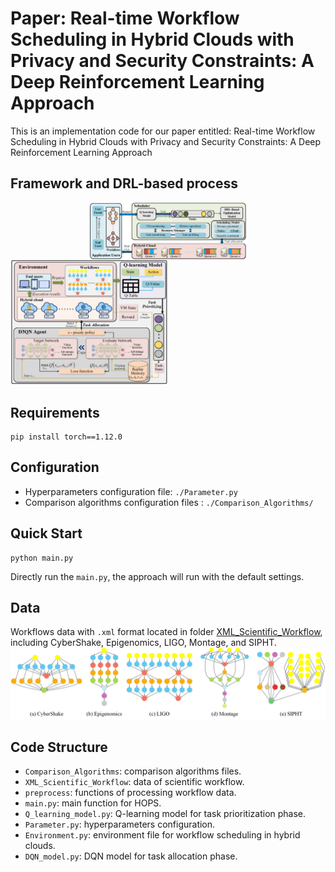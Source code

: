 # Paper: Real-time Workflow Scheduling in Hybrid Clouds with Privacy and Security Constraints: A Deep Reinforcement Learning Approach

This is an implementation code for our paper entitled: Real-time Workflow Scheduling in Hybrid Clouds with Privacy and Security Constraints: A Deep Reinforcement Learning Approach

## Framework and DRL-based process
<img src="https://github.com/distsys23/img/blob/main/HOPS/frame.png" alt="HOPS framework" style="width:50%;display: block; margin: 0 auto;">

<img src="https://github.com/distsys23/img/blob/main/HOPS/DRL-based_process.png" alt="DRL-based process" style="width:50%;">

## Requirements
```
pip install torch==1.12.0
```

## Configuration
- Hyperparameters configuration file: `./Parameter.py`
- Comparison algorithms configuration files : `./Comparison_Algorithms/`

## Quick Start
```
python main.py
```

Directly run the `main.py`, the approach will run with the default settings.

## Data
Workflows data with `.xml` format located in folder [XML_Scientific_Workflow](https://github.com/distsys23/HOPS/tree/main/XML_Scientific_Workflow), including CyberShake, Epigenomics, LIGO, Montage, and SIPHT.
![image](https://github.com/distsys23/img/blob/main/HOPS/scientific%20workflows.png)

## Code Structure
- `Comparison_Algorithms`: comparison algorithms files.
- `XML_Scientific_Workflow`: data of scientific workflow.
- `preprocess`: functions of processing workflow data.
- `main.py`: main function for HOPS.
- `Q_learning_model.py`: Q-learning model for task prioritization phase.
- `Parameter.py`: hyperparameters configuration.
- `Environment.py`: environment file for workflow scheduling in hybrid clouds.
- `DQN_model.py`: DQN model for task allocation phase.
